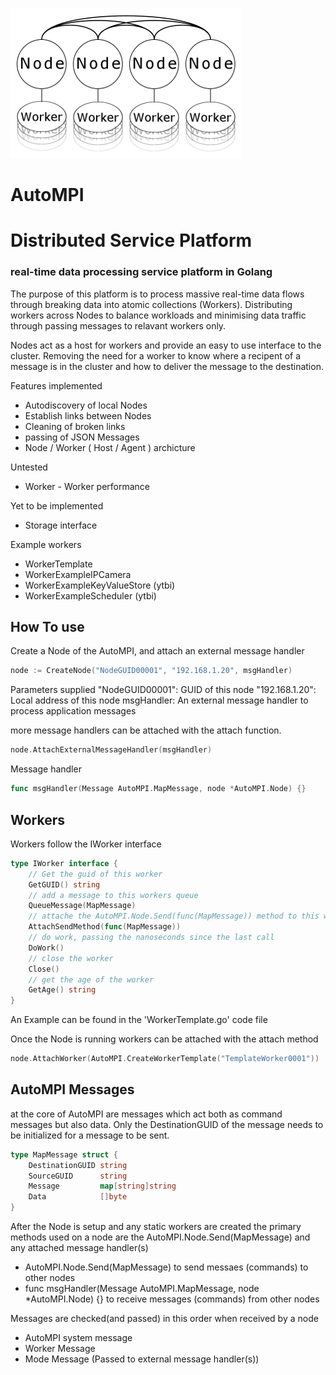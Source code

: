 
![alt text](AutoMPI.png)


# AutoMPI


# Distributed Service Platform #
### real-time data processing service platform in Golang
The purpose of this platform is to process massive real-time data flows through breaking data into atomic collections (Workers). Distributing workers across Nodes to balance workloads and minimising data traffic through passing messages to relavant workers only.

Nodes act as a host for workers and provide an easy to use interface to the cluster. Removing the need for a worker to know where a recipent of a message is in the cluster and how to deliver the message to the destination. 

Features implemented
* Autodiscovery of local Nodes
* Establish links between Nodes
* Cleaning of broken links
* passing of JSON Messages 
* Node / Worker ( Host / Agent ) archicture 

Untested
* Worker - Worker performance 

Yet to be implemented
* Storage interface 

Example workers
* WorkerTemplate
* WorkerExampleIPCamera
* WorkerExampleKeyValueStore (ytbi)
* WorkerExampleScheduler (ytbi)

## How To use 

Create a Node of the AutoMPI, and attach an external message handler

```Go
node := CreateNode("NodeGUID00001", "192.168.1.20", msgHandler)
```

Parameters supplied 
"NodeGUID00001": GUID of this node
"192.168.1.20": Local address of this node
msgHandler: An external message handler to process application messages

more message handlers can be attached with the attach function.
```Go
node.AttachExternalMessageHandler(msgHandler)
```

Message handler 
```Go
func msgHandler(Message AutoMPI.MapMessage, node *AutoMPI.Node) {}
```

## Workers 

Workers follow the IWorker interface 

```Go
type IWorker interface {
	// Get the guid of this worker
 	GetGUID() string
 	// add a message to this workers queue
 	QueueMessage(MapMessage)
 	// attache the AutoMPI.Node.Send(func(MapMessage)) method to this worker
 	AttachSendMethod(func(MapMessage))
 	// do work, passing the nanoseconds since the last call
 	DoWork()
 	// close the worker
 	Close()
 	// get the age of the worker
 	GetAge() string
}
```
An Example can be found in the 'WorkerTemplate.go' code file

Once the Node is running workers can be attached with the attach method

```Go
node.AttachWorker(AutoMPI.CreateWorkerTemplate("TemplateWorker0001"))
```


## AutoMPI Messages 

at the core of AutoMPI are messages which act both as command messages but also data.
Only the DestinationGUID of the message needs to be initialized for a message to be sent. 

```Go
type MapMessage struct {
	DestinationGUID string
	SourceGUID      string
	Message         map[string]string
	Data            []byte
}
```


After the Node is setup and any static workers are created the primary methods used on a node are the AutoMPI.Node.Send(MapMessage) and any attached message handler(s)

* AutoMPI.Node.Send(MapMessage) to send messaes (commands) to other nodes
* func msgHandler(Message AutoMPI.MapMessage, node *AutoMPI.Node) {} to receive messages (commands) from other nodes

Messages are checked(and passed) in this order when received by a node
* AutoMPI system message
* Worker Message
* Mode Message (Passed to external message handler(s))



